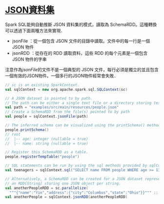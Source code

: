 # [JSON資料集](https://spark.apache.org/docs/latest/sql-programming-guide.html#json-datasets)

Spark SQL能夠自動推斷 JSON 資料集的模式，讀取為 SchemaRDD。這種轉換可以透過下面兩種方法來實現．

- jsonFile ：從一個包含 JSON 文件的目錄中讀取。文件中的每一行是一個 JSON 物件
- jsonRDD ：從存在的 RDD 讀取資料，這些 RDD 的每个元素是一個包含 JSON 物件的字串

注意作為*jsonFile*的文件不是一個典型的 JSON 文件，每行必須是獨立的並且包含一個有效的JSON物件。一個多行的JSON物件經常會失敗．

```scala
// sc is an existing SparkContext.
val sqlContext = new org.apache.spark.sql.SQLContext(sc)

// A JSON dataset is pointed to by path.
// The path can be either a single text file or a directory storing text files.
val path = "examples/src/main/resources/people.json"
// Create a SchemaRDD from the file(s) pointed to by path
val people = sqlContext.jsonFile(path)

// The inferred schema can be visualized using the printSchema() method.
people.printSchema()
// root
//  |-- age: integer (nullable = true)
//  |-- name: string (nullable = true)

// Register this SchemaRDD as a table.
people.registerTempTable("people")

// SQL statements can be run by using the sql methods provided by sqlContext.
val teenagers = sqlContext.sql("SELECT name FROM people WHERE age >= 13 AND age <= 19")

// Alternatively, a SchemaRDD can be created for a JSON dataset represented by
// an RDD[String] storing one JSON object per string.
val anotherPeopleRDD = sc.parallelize(
  """{"name":"Yin","address":{"city":"Columbus","state":"Ohio"}}""" :: Nil)
val anotherPeople = sqlContext.jsonRDD(anotherPeopleRDD)
```

